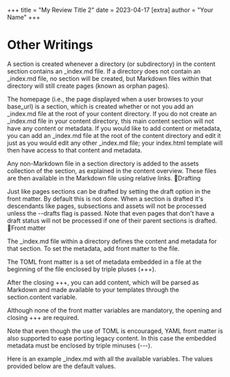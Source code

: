 +++
   title = "My Review Title 2"
   date = 2023-04-17
   [extra]
   author = "Your Name"
   +++

# Other Writings

A section is created whenever a directory (or subdirectory) in the content section contains an _index.md file. If a directory does not contain an _index.md file, no section will be created, but Markdown files within that directory will still create pages (known as orphan pages).

The homepage (i.e., the page displayed when a user browses to your base_url) is a section, which is created whether or not you add an _index.md file at the root of your content directory. If you do not create an _index.md file in your content directory, this main content section will not have any content or metadata. If you would like to add content or metadata, you can add an _index.md file at the root of the content directory and edit it just as you would edit any other _index.md file; your index.html template will then have access to that content and metadata.

Any non-Markdown file in a section directory is added to the assets collection of the section, as explained in the content overview. These files are then available in the Markdown file using relative links.
🔗Drafting

Just like pages sections can be drafted by setting the draft option in the front matter. By default this is not done. When a section is drafted it's descendants like pages, subsections and assets will not be processed unless the --drafts flag is passed. Note that even pages that don't have a draft status will not be processed if one of their parent sections is drafted.
🔗Front matter

The _index.md file within a directory defines the content and metadata for that section. To set the metadata, add front matter to the file.

The TOML front matter is a set of metadata embedded in a file at the beginning of the file enclosed by triple pluses (+++).

After the closing +++, you can add content, which will be parsed as Markdown and made available to your templates through the section.content variable.

Although none of the front matter variables are mandatory, the opening and closing +++ are required.

Note that even though the use of TOML is encouraged, YAML front matter is also supported to ease porting legacy content. In this case the embedded metadata must be enclosed by triple minuses (---).

Here is an example _index.md with all the available variables. The values provided below are the default values.